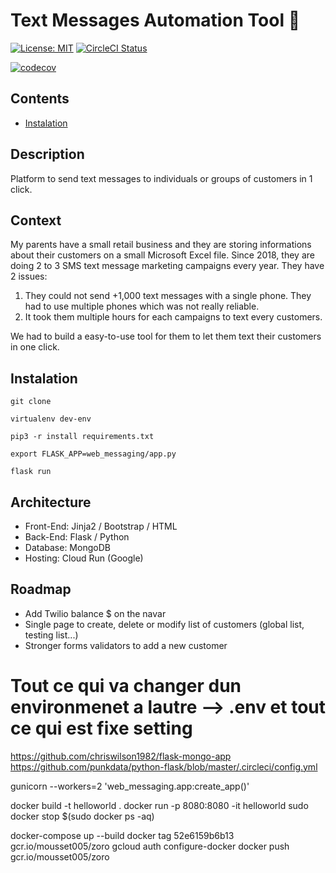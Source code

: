 # Text Messages Automation Tool 📱


[![License: MIT](https://img.shields.io/badge/License-MIT-yellow.svg)](https://opensource.org/licenses/MIT)
[![CircleCI Status](https://circleci.com/gh/Pierre-Alexandre35/messaging-service-mousset.svg?style=shield&circle-token=:circle-token)](https://circleci.com/gh/Pierre-Alexandre35/messaging-service-mousset)

[![codecov](https://codecov.io/gh/Pierre-Alexandre35/messaging-service-mousset/branch/main/graph/badge.svg?token=2O5LYO9M7G)](https://codecov.io/gh/Pierre-Alexandre35/messaging-service-mousset)

## Contents
- [Instalation ](#Instalation)


## Description
Platform to send text messages to individuals or groups of customers in 1 click.


## Context
My parents have a small retail business and they are storing informations about their customers on a small Microsoft Excel file. Since 2018, they are doing 2 to 3 SMS text message marketing campaigns every year. They have 2 issues:
1) They could not send +1,000 text messages with a single phone. They had to use multiple phones which was not really reliable. 
2) It took them multiple hours for each campaigns to text every customers. 

We had to build a easy-to-use tool for them to let them text their customers in one click. 

## Instalation 
```git clone```
<br>

```virtualenv dev-env```
<br>

```pip3 -r install requirements.txt```
<br>

```export FLASK_APP=web_messaging/app.py```
<br>

```flask run```


## Architecture
- Front-End: Jinja2 / Bootstrap / HTML
- Back-End: Flask / Python 
- Database: MongoDB 
- Hosting: Cloud Run (Google)


## Roadmap
- Add Twilio balance $ on the navar  
- Single page to create, delete or modify list of customers (global list, testing list...)
- Stronger forms validators to add a new customer 


# Tout ce qui va changer dun environmenet a lautre --> .env et tout ce qui est fixe setting


https://github.com/chriswilson1982/flask-mongo-app
https://github.com/punkdata/python-flask/blob/master/.circleci/config.yml


gunicorn --workers=2 'web_messaging.app:create_app()'




docker build -t helloworld .
docker run -p 8080:8080 -it helloworld
sudo docker stop $(sudo docker ps -aq)


docker-compose up --build
docker tag 52e6159b6b13 gcr.io/mousset005/zoro
gcloud auth configure-docker
docker push gcr.io/mousset005/zoro